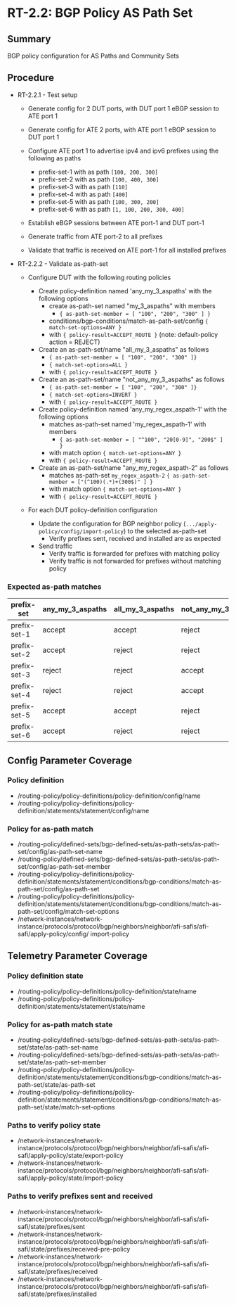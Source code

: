 # RT-2.2: BGP Policy AS Path Set

## Summary

BGP policy configuration for AS Paths and Community Sets

## Procedure

* RT-2.2.1 - Test setup
  * Generate config for 2 DUT ports, with DUT port 1 eBGP session to ATE port 1

  * Generate config for ATE 2 ports, with ATE port 1 eBGP session to DUT port 1
  
  * Configure ATE port 1 to advertise ipv4 and ipv6 prefixes using the following as paths
    * prefix-set-1 with as path `[100, 200, 300]`
    * prefix-set-2 with as path `[100, 400, 300]`
    * prefix-set-3 with as path `[110]`
    * prefix-set-4 with as path `[400]`
    * prefix-set-5 with as path `[100, 300, 200]`
    * prefix-set-6 with as path `[1, 100, 200, 300, 400]`

  * Establish eBGP sessions between ATE port-1 and DUT port-1
  * Generate traffic from ATE port-2 to all prefixes
  * Validate that traffic is received on ATE port-1 for all installed prefixes

* RT-2.2.2 - Validate as-path-set
  * Configure DUT with the following routing policies
    * Create policy-definition named 'any_my_3_aspaths' with the following options
      * create as-path-set named "my_3_aspaths" with members
        * `{ as-path-set-member = [ "100", "200", "300" ] }`
      * conditions/bgp-conditions/match-as-path-set/config `{ match-set-options=ANY }`
      * with `{ policy-result=ACCEPT_ROUTE }` (note: default-policy action = REJECT)
    * Create an as-path-set/name "all_my_3_aspaths" as follows
      * `{ as-path-set-member = [ "100", "200", "300" ]}`
      * `{ match-set-options=ALL }`
      * with `{ policy-result=ACCEPT_ROUTE }`
    * Create an as-path-set/name "not_any_my_3_aspaths" as follows
      * `{ as-path-set-member = [ "100", "200", "300" ]}`
      * `{ match-set-options=INVERT }`
      * with `{ policy-result=ACCEPT_ROUTE }`
    * Create policy-definition named 'any_my_regex_aspath-1' with the following options
      * matches as-path-set named 'my_regex_aspath-1' with members
        * `{ as-path-set-member = [ "^100", "20[0-9]", "200$" ] }`
      * with match option `{ match-set-options=ANY }`
      * with `{ policy-result=ACCEPT_ROUTE }`
    * Create an as-path-set/name "any_my_regex_aspath-2" as follows
      * matches as-path-set `my_regex_aspath-2` `{ as-path-set-member = ["(^100)(.*)+(300$)" ] }`
      * with match option `{ match-set-options=ANY }`
      * with `{ policy-result=ACCEPT_ROUTE }`

  * For each DUT policy-definition configuration
    * Update the configuration for BGP neighbor policy (`.../apply-policy/config/import-policy`) to the selected as-path-set
      * Verify prefixes sent, received and installed are as expected
    * Send traffic
      * Verify traffic is forwarded for prefixes with matching policy
      * Verify traffic is not forwarded for prefixes without matching policy

### Expected as-path matches

| prefix-set   | any_my_3_aspaths | all_my_3_aspaths | not_any_my_3_aspaths | any_my_regex_aspath-1 | any_my_regex_aspath-2 |
| ------------ | ---------------- | ---------------- | -------------------- | --------------------- | --------------------- |
| prefix-set-1 | accept           | accept           | reject               | accept                | accept                |
| prefix-set-2 | accept           | reject           | reject               | accept                | accept                |
| prefix-set-3 | reject           | reject           | accept               | reject                | reject                |
| prefix-set-4 | reject           | reject           | accept               | reject                | reject                |
| prefix-set-5 | accept           | accept           | reject               | accept                | reject                |
| prefix-set-6 | accept           | reject           | reject               | accept                | reject                |

## Config Parameter Coverage

### Policy definition

* /routing-policy/policy-definitions/policy-definition/config/name
* /routing-policy/policy-definitions/policy-definition/statements/statement/config/name

### Policy for as-path match

* /routing-policy/defined-sets/bgp-defined-sets/as-path-sets/as-path-set/config/as-path-set-name
* /routing-policy/defined-sets/bgp-defined-sets/as-path-sets/as-path-set/config/as-path-set-member
* /routing-policy/policy-definitions/policy-definition/statements/statement/conditions/bgp-conditions/match-as-path-set/config/as-path-set
* /routing-policy/policy-definitions/policy-definition/statements/statement/conditions/bgp-conditions/match-as-path-set/config/match-set-options
* /network-instances/network-instance/protocols/protocol/bgp/neighbors/neighbor/afi-safis/afi-safi/apply-policy/config/
import-policy

## Telemetry Parameter Coverage

### Policy definition state

* /routing-policy/policy-definitions/policy-definition/state/name
* /routing-policy/policy-definitions/policy-definition/statements/statement/state/name

### Policy for as-path match state

* /routing-policy/defined-sets/bgp-defined-sets/as-path-sets/as-path-set/state/as-path-set-name
* /routing-policy/defined-sets/bgp-defined-sets/as-path-sets/as-path-set/state/as-path-set-member
* /routing-policy/policy-definitions/policy-definition/statements/statement/conditions/bgp-conditions/match-as-path-set/state/as-path-set
* /routing-policy/policy-definitions/policy-definition/statements/statement/conditions/bgp-conditions/match-as-path-set/state/match-set-options

### Paths to verify policy state

* /network-instances/network-instance/protocols/protocol/bgp/neighbors/neighbor/afi-safis/afi-safi/apply-policy/state/export-policy
* /network-instances/network-instance/protocols/protocol/bgp/neighbors/neighbor/afi-safis/afi-safi/apply-policy/state/import-policy

### Paths to verify prefixes sent and received

* /network-instances/network-instance/protocols/protocol/bgp/neighbors/neighbor/afi-safis/afi-safi/state/prefixes/sent
* /network-instances/network-instance/protocols/protocol/bgp/neighbors/neighbor/afi-safis/afi-safi/state/prefixes/received-pre-policy
* /network-instances/network-instance/protocols/protocol/bgp/neighbors/neighbor/afi-safis/afi-safi/state/prefixes/received
* /network-instances/network-instance/protocols/protocol/bgp/neighbors/neighbor/afi-safis/afi-safi/state/prefixes/installed
